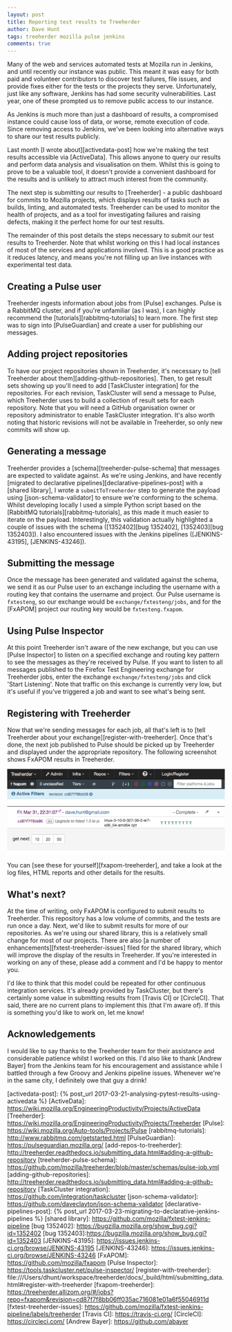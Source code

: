 ```yaml
---
layout: post
title: Reporting test results to Treeherder
author: Dave Hunt
tags: treeherder mozilla pulse jenkins
comments: true
---
```

Many of the web and services automated tests at Mozilla run in Jenkins, and until recently our instance was public. This meant it was easy for both paid and volunteer contributors to discover test failures, file issues, and provide fixes either for the tests or the projects they serve. Unfortunately, just like any software, Jenkins has had some security vulnerabilities. Last year, one of these prompted us to remove public access to our instance.<!--more-->

As Jenkins is much more than just a dashboard of results, a compromised instance could cause loss of data, or worse, remote execution of code. Since removing access to Jenkins, we've been looking into alternative ways to share our test results publicly.

Last month [I wrote about][activedata-post] how we're making the test results accessible via [ActiveData]. This allows anyone to query our results and perform data analysis and visualisation on them. Whilst this is going to prove to be a valuable tool, it doesn't provide a convenient dashboard for the results and is unlikely to attract much interest from the community.

The next step is submitting our results to [Treeherder] - a public dashboard for commits to Mozilla projects, which displays results of tasks such as builds, linting, and automated tests. Treeherder can be used to monitor the health of projects, and as a tool for investigating failures and raising defects, making it the perfect home for our test results.

The remainder of this post details the steps necessary to submit our test results to Treeherder. Note that whilst working on this I had local instances of most of the services and applications involved. This is a good practice as it reduces latency, and means you're not filling up an live instances with experimental test data.

## Creating a Pulse user
Treeherder ingests information about jobs from [Pulse] exchanges. Pulse is a RabbitMQ cluster, and if you're unfamiliar (as I was), I can highly recommend the [tutorials][rabbitmq-tutorials] to learn more. The first step was to sign into [PulseGuardian] and create a user for publishing our messages.

## Adding project repositories
To have our project repositories shown in Treeherder, it's necessary to [tell Treeherder about them][adding-github-repositories]. Then, to get result sets showing up you'll need to add [TaskCluster integration] for the repositories. For each revision, TaskCluster will send a message to Pulse, which Treeherder uses to build a collection of result sets for each repository. Note that you will need a GitHub organisation owner or repository administrator to enable TaskCluster integration. It's also worth noting that historic revisions will not be available in Treeherder, so only new commits will show up.

## Generating a message
Treeherder provides a [schema][treeherder-pulse-schema] that messages are expected to validate against. As we're using Jenkins, and have recently [migrated to declarative pipelines][declarative-pipelines-post] with a [shared library], I wrote a `submitToTreeherder` step to generate the payload using [json-schema-validator] to ensure we're conforming to the schema. Whilst developing locally I used a simple Python script based on the [RabbitMQ tutorials][rabbitmq-tutorials], as this made it much easier to iterate on the payload. Interestingly, this validation actually highlighted a couple of issues with the schema ([1352402][bug 1352402], [1352403][bug 1352403]). I also encountered issues with the Jenkins pipelines ([JENKINS-43195], [JENKINS-43246]).

## Submitting the message
Once the message has been generated and validated against the schema, we send it as our Pulse user to an exchange including the username with a routing key that contains the username and project. Our Pulse username is `fxtesteng`, so our exchange would be `exchange/fxtesteng/jobs`, and for the [FxAPOM] project our routing key would be `fxtesteng.fxapom`.

## Using Pulse Inspector
At this point Treeherder isn't aware of the new exchange, but you can use [Pulse Inspector] to listen on a specified exchange and routing key pattern to see the messages as they're received by Pulse. If you want to listen to all messages published to the Firefox Test Engineering exchange for Treeherder jobs, enter the exchange `exchange/fxtesteng/jobs` and click 'Start Listening'. Note that traffic on this exchange is currently very low, but it's useful if you've triggered a job and want to see what's being sent.

## Registering with Treeherder
Now that we're sending messages for each job, all that's left is to [tell Treeherder about your exchange][register-with-treeherder]. Once that's done, the next job published to Pulse should be picked up by Treeherder and displayed under the appropriate repository. The following screenshot shows FxAPOM results in Treeherder.

![FxAPOM results in Treeherder](/assets/treeherder-fxapom.png)

You can [see these for yourself][fxapom-treeherder], and take a look at the log files, HTML reports and other details for the results.

## What's next?
At the time of writing, only FxAPOM is configured to submit results to Treeherder. This repository has a low volume of commits, and the tests are run once a day. Next, we'd like to submit results for more of our repositories. As we're using our shared library, this is a relatively small change for most of our projects. There are also [a number of enhancements][fxtest-treeherder-issues] filed for the shared library, which will improve the display of the results in Treeherder. If you're interested in working on any of these, please add a comment and I'd be happy to mentor you.

I'd like to think that this model could be repeated for other continuous integration services. It's already provided by TaskCluster, but there's certainly some value in submitting results from [Travis CI] or [CircleCI]. That said, there are no current plans to implement this (that I'm aware of). If this is something you'd like to work on, let me know!

## Acknowledgements
I would like to say thanks to the Treeherder team for their assistance and considerable patience whilst I worked on this.
I'd also like to thank [Andrew Bayer] from the Jenkins team for his encouragement and assistance while I battled through a few Groovy and Jenkins pipeline issues. Whenever we're in the same city, I definitely owe that guy a drink!

[activedata-post]: {% post_url 2017-03-21-analysing-pytest-results-using-activedata %}
[ActiveData]: https://wiki.mozilla.org/EngineeringProductivity/Projects/ActiveData
[Treeherder]: https://wiki.mozilla.org/EngineeringProductivity/Projects/Treeherder
[Pulse]: https://wiki.mozilla.org/Auto-tools/Projects/Pulse
[rabbitmq-tutorials]: http://www.rabbitmq.com/getstarted.html
[PulseGuardian]: https://pulseguardian.mozilla.org/
[add-repos-to-treeherder]: http://treeherder.readthedocs.io/submitting_data.html#adding-a-github-repository
[treeherder-pulse-schema]: https://github.com/mozilla/treeherder/blob/master/schemas/pulse-job.yml
[adding-github-repositories]: http://treeherder.readthedocs.io/submitting_data.html#adding-a-github-repository
[TaskCluster integration]: https://github.com/integration/taskcluster
[json-schema-validator]: https://github.com/daveclayton/json-schema-validator
[declarative-pipelines-post]: {% post_url 2017-03-23-migrating-to-declarative-jenkins-pipelines %}
[shared library]: https://github.com/mozilla/fxtest-jenkins-pipeline
[bug 1352402]: https://bugzilla.mozilla.org/show_bug.cgi?id=1352402
[bug 1352403]:https://bugzilla.mozilla.org/show_bug.cgi?id=1352403
[JENKINS-43195]: https://issues.jenkins-ci.org/browse/JENKINS-43195
[JENKINS-43246]: https://issues.jenkins-ci.org/browse/JENKINS-43246
[FxAPOM]: https://github.com/mozilla/fxapom
[Pulse Inspector]: https://tools.taskcluster.net/pulse-inspector/
[register-with-treeherder]: file:///Users/dhunt/workspace/treeherder/docs/_build/html/submitting_data.html#register-with-treeherder
[fxapom-treeherder]: https://treeherder.allizom.org/#/jobs?repo=fxapom&revision=cd87f7f8bb06ff035ac716081e01a6f55046911d
[fxtest-treeherder-issues]: https://github.com/mozilla/fxtest-jenkins-pipeline/labels/treeherder
[Travis CI]: https://travis-ci.org/
[CircleCI]: https://circleci.com/
[Andrew Bayer]: https://github.com/abayer
